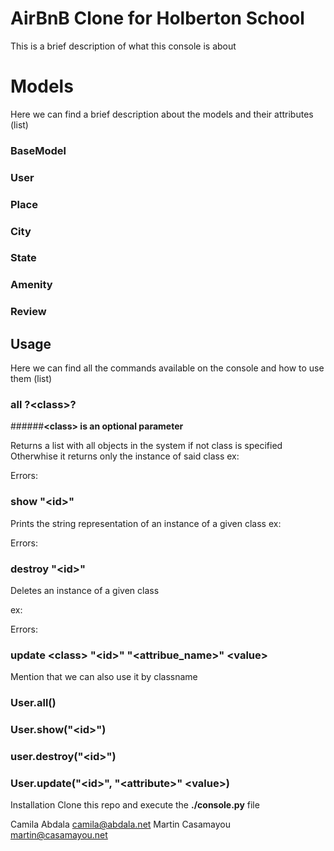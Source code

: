 # AirBnB Clone for Holberton School
This is a brief description of what this console is about

# Models
Here we can find a brief description about the models and their attributes
(list)
### **BaseModel**
### **User**
### **Place**
### **City**
### **State**
### **Amenity**
### **Review**

## Usage
Here we can find all the commands available on the console and how to use them
(list)
### **all \?\<class\>\?**
######**\<class\> is an optional parameter**

Returns a list with all objects in the system if not class is specified
Otherwhise it returns only the instance of said class
ex:

Errors:


### **show <class> \"\<id\>\"**
Prints the string representation of an instance of a given class
ex:

Errors:


### **destroy <class> \"\<id\>\"**
Deletes an instance of a given class

ex:

Errors:


### **update \<class\> \"\<id\>\" \"\<attribue_name\>\" <value\>**


Mention that we can also use it by classname
### **User.all()**
### **User.show(\"\<id\>\")**
### **user.destroy(\"\<id\>\")**
### **User.update(\"\<id\>\", \"\<attribute\>\" \<value\>)**

Installation
Clone this repo and execute the **./console.py** file

Camila Abdala <camila@abdala.net>
Martin Casamayou <martin@casamayou.net>
